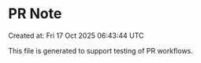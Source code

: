# PR Note

Created at: Fri 17 Oct 2025 06:43:44 UTC

This file is generated to support testing of PR workflows.
